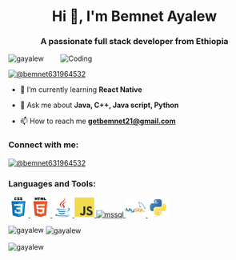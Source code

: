 <h1 align="center">Hi 👋, I'm Bemnet Ayalew</h1>
<h3 align="center">A passionate full stack developer from Ethiopia</h3>
<img align="right" alt="Coding" width="400" src="https://encrypted-tbn0.gstatic.com/images?q=tbn:ANd9GcTJsKZVppBhshJBN6_RHp9luylwz4eQO4I8Tg&s">

<p align="left"> <img src="https://komarev.com/ghpvc/?username=gayalew&label=Profile%20views&color=0e75b6&style=flat" alt="gayalew" /> </p>

<p align="left"> <a href="https://twitter.com/@bemnet631964532" target="blank"><img src="https://img.shields.io/twitter/follow/@bemnet631964532?logo=twitter&style=for-the-badge" alt="@bemnet631964532" /></a> </p>

- 🌱 I’m currently learning **React Native**

- 💬 Ask me about **Java, C++, Java script, Python**

- 📫 How to reach me **getbemnet21@gmail.com**

<h3 align="left">Connect with me:</h3>
<p align="left">
<a href="https://twitter.com/@bemnet631964532" target="blank"><img align="center" src="https://raw.githubusercontent.com/rahuldkjain/github-profile-readme-generator/master/src/images/icons/Social/twitter.svg" alt="@bemnet631964532" height="30" width="40" /></a>
</p>

<h3 align="left">Languages and Tools:</h3>
<p align="left"> <a href="https://www.w3schools.com/css/" target="_blank" rel="noreferrer"> <img src="https://raw.githubusercontent.com/devicons/devicon/master/icons/css3/css3-original-wordmark.svg" alt="css3" width="40" height="40"/> </a> <a href="https://www.w3.org/html/" target="_blank" rel="noreferrer"> <img src="https://raw.githubusercontent.com/devicons/devicon/master/icons/html5/html5-original-wordmark.svg" alt="html5" width="40" height="40"/> </a> <a href="https://www.java.com" target="_blank" rel="noreferrer"> <img src="https://raw.githubusercontent.com/devicons/devicon/master/icons/java/java-original.svg" alt="java" width="40" height="40"/> </a> <a href="https://developer.mozilla.org/en-US/docs/Web/JavaScript" target="_blank" rel="noreferrer"> <img src="https://raw.githubusercontent.com/devicons/devicon/master/icons/javascript/javascript-original.svg" alt="javascript" width="40" height="40"/> </a> <a href="https://www.microsoft.com/en-us/sql-server" target="_blank" rel="noreferrer"> <img src="https://www.svgrepo.com/show/303229/microsoft-sql-server-logo.svg" alt="mssql" width="40" height="40"/> </a> <a href="https://www.mysql.com/" target="_blank" rel="noreferrer"> <img src="https://raw.githubusercontent.com/devicons/devicon/master/icons/mysql/mysql-original-wordmark.svg" alt="mysql" width="40" height="40"/> </a> <a href="https://www.python.org" target="_blank" rel="noreferrer"> <img src="https://raw.githubusercontent.com/devicons/devicon/master/icons/python/python-original.svg" alt="python" width="40" height="40"/> </a> </p>

<p><img align="left" src="https://github-readme-stats.vercel.app/api/top-langs?username=gayalew&show_icons=true&locale=en&layout=compact" alt="gayalew" /></p>

<p>&nbsp;<img align="center" src="https://github-readme-stats.vercel.app/api?username=gayalew&show_icons=true&locale=en" alt="gayalew" /></p>

<p><img align="center" src="https://github-readme-streak-stats.herokuapp.com/?user=gayalew&" alt="gayalew" /></p>
